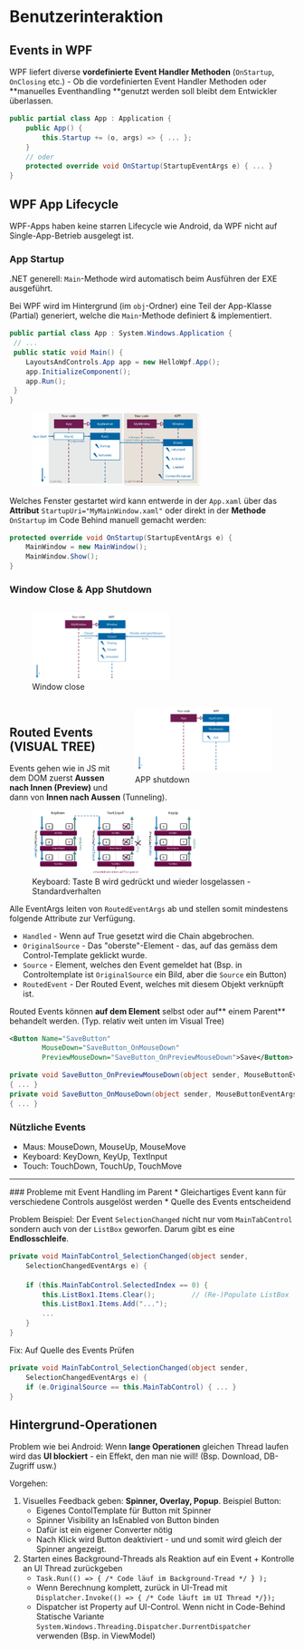 # Benutzerinteraktion

## Events in WPF

WPF liefert diverse **vordefinierte Event Handler Methoden** (`OnStartup`, `OnClosing` etc.) -
Ob die vordefinierten Event Handler Methoden oder **manuelles Eventhandling **genutzt werden soll bleibt dem Entwickler überlassen.

```csharp
public partial class App : Application {
    public App() {
        this.Startup += (o, args) => { ... };
    }
    // oder
    protected override void OnStartup(StartupEventArgs e) { ... }
}
```

## WPF App Lifecycle
WPF-Apps haben keine starren Lifecycle wie Android, da WPF nicht auf Single-App-Betrieb ausgelegt ist.

### App Startup
.NET generell: `Main`-Methode wird automatisch beim Ausführen der EXE ausgeführt.

Bei WPF wird im Hintergrund (im `obj`-Ordner) eine Teil der App-Klasse (Partial) generiert, welche die `Main`-Methode definiert & implementiert.

```csharp
public partial class App : System.Windows.Application {
 // ...
 public static void Main() {
    LayoutsAndControls.App app = new HelloWpf.App();
    app.InitializeComponent();
    app.Run();
 }
}
```

<figure>
    <img src="images/app_startup.png" style="max-width: 70%;"/>
</figure>

Welches Fenster gestartet wird kann entwerde in der `App.xaml` über das **Attribut** `StartupUri="MyMainWindow.xaml"` oder direkt in der **Methode** `OnStartup` im Code Behind manuell gemacht werden:

```csharp
protected override void OnStartup(StartupEventArgs e) {
    MainWindow = new MainWindow();
    MainWindow.Show();
}
```

### Window Close & App Shutdown

<figure style="max-width: 48%;float: left;">
    <img src="images/window_close.png" />
    <figcaption>Window close</figcaption>
</figure>
<figure style="max-width: 48%; float: right">
    <img src="images/app_shutdown.png"/>
    <figcaption>APP shutdown</figcaption>
</figure>
<br><br><br><br><br><br><br><br><br><br>

## Routed Events (VISUAL TREE)

Events gehen wie in JS mit dem DOM zuerst **Aussen nach Innen (Preview)** und dann von **Innen nach Aussen** (Tunneling).

<figure>
    <img src="images/routed_events.png" style="max-width: 70%;"/>
    <figcaption>Keyboard: Taste B wird gedrückt und wieder losgelassen - Standardverhalten</figcaption>
</figure>

Alle EventArgs leiten von `RoutedEventArgs` ab und stellen somit mindestens folgende Attribute zur Verfügung.

* `Handled` - Wenn auf True gesetzt wird die Chain abgebrochen.
* `OriginalSource` - Das "oberste"-Element - das, auf das gemäss dem Control-Template geklickt wurde.
* `Source` - Element, welches den Event gemeldet hat (Bsp. in Controltemplate ist `OriginalSource` ein Bild, aber die `Source` ein Button)
* `RoutedEvent` - Der Routed Event, welches mit diesem Objekt verknüpft ist.

Routed Events können **auf dem Element** selbst oder auf** einem Parent** behandelt werden. (Typ. relativ weit unten im Visual Tree)

```xml
<Button Name="SaveButton"
        MouseDown="SaveButton_OnMouseDown"
        PreviewMouseDown="SaveButton_OnPreviewMouseDown">Save</Button>
```
```csharp
private void SaveButton_OnPreviewMouseDown(object sender, MouseButtonEventArgs e)
{ ... }
private void SaveButton_OnMouseDown(object sender, MouseButtonEventArgs e)
{ ... }
```
### Nützliche Events

* Maus: MouseDown, MouseUp, MouseMove
* Keyboard: KeyDown, KeyUp, TextInput
* Touch: TouchDown, TouchUp, TouchMove
<hr>
### Probleme mit Event Handling im Parent
* Gleichartiges Event kann für verschiedene Controls ausgelöst werden
* Quelle des Events entscheidend

Problem Beispiel: Der Event `SelectionChanged` nicht nur vom `MainTabControl` sondern auch von der `ListBox` geworfen. Darum gibt es eine **Endlosschleife**.


```csharp
private void MainTabControl_SelectionChanged(object sender,
    SelectionChangedEventArgs e) {

    if (this.MainTabControl.SelectedIndex == 0) {
        this.ListBox1.Items.Clear();         // (Re-)Populate ListBox
        this.ListBox1.Items.Add("...");
        ...
    }
}
```

Fix: Auf Quelle des Events Prüfen

```csharp
private void MainTabControl_SelectionChanged(object sender,
    SelectionChangedEventArgs e) {
    if (e.OriginalSource == this.MainTabControl) { ... }
}
```

## Hintergrund-Operationen
Problem wie bei Android: Wenn **lange Operationen** gleichen Thread laufen wird das **UI blockiert** - ein Effekt, den man nie will! (Bsp. Download, DB-Zugriff usw.)

Vorgehen:

1. Visuelles Feedback geben: **Spinner, Overlay, Popup**. Beispiel Button:
    * Eigenes ContolTemplate für Button mit Spinner
    * Spinner Visibility an IsEnabled von Button binden
    * Dafür ist ein eigener Converter nötig
    * Nach Klick wird Button deaktiviert - und und somit wird gleich der Spinner angezeigt.
2. Starten eines Background-Threads als Reaktion auf ein Event + Kontrolle an UI Thread zurückgeben
    * `Task.Run(() => { /* Code läuf im Background-Tread */ } );`
    * Wenn Berechnung komplett, zurück in UI-Tread mit `Displatcher.Invoke(() => { /* Code läuft im UI Thread */});`
    * Dispatcher ist Property auf UI-Control. Wenn nicht in Code-Behind Statische Variante `System.Windows.Threading.Dispatcher.DurrentDispatcher` verwenden (Bsp. in ViewModel)
